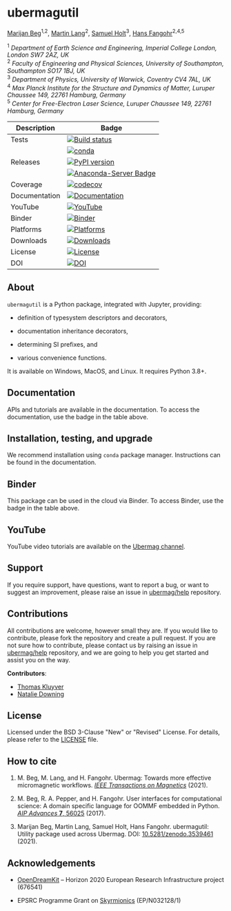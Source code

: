 # ubermagutil
[Marijan Beg](https://github.com/marijanbeg)<sup>1,2</sup>, [Martin Lang](https://github.com/lang-m)<sup>2</sup>, [Samuel Holt](https://github.com/samjrholt)<sup>3</sup>, [Hans Fangohr](https://github.com/fangohr)<sup>2,4,5</sup>

<sup>1</sup> *Department of Earth Science and Engineering, Imperial College London, London SW7 2AZ, UK*  
<sup>2</sup> *Faculty of Engineering and Physical Sciences, University of Southampton, Southampton SO17 1BJ, UK*  
<sup>3</sup> *Department of Physics, University of Warwick, Coventry CV4 7AL, UK*  
<sup>4</sup> *Max Planck Institute for the Structure and Dynamics of Matter, Luruper Chaussee 149, 22761 Hamburg, Germany*  
<sup>5</sup> *Center for Free-Electron Laser Science, Luruper Chaussee 149, 22761 Hamburg, Germany*

| Description | Badge |
| --- | --- |
| Tests | [![Build status](https://github.com/ubermag/ubermagutil/workflows/workflow/badge.svg)](https://github.com/ubermag/ubermagutil/actions?query=workflow%3Aworkflow) |
|       | [![conda](https://github.com/ubermag/ubermagutil/workflows/conda/badge.svg)](https://github.com/ubermag/ubermagutil/actions?query=workflow%3Aconda) |
| Releases | [![PyPI version](https://badge.fury.io/py/ubermagutil.svg)](https://badge.fury.io/py/ubermagutil) |
|          | [![Anaconda-Server Badge](https://anaconda.org/conda-forge/ubermagutil/badges/version.svg)](https://anaconda.org/conda-forge/ubermagutil) |
| Coverage | [![codecov](https://codecov.io/gh/ubermag/ubermagutil/branch/master/graph/badge.svg?token=hcK4fofmrL)](https://codecov.io/gh/ubermag/ubermagutil) |
| Documentation | [![Documentation](https://img.shields.io/badge/Docs-ubermag.github.io-blue)](https://ubermag.github.io/documentation/ubermagutil.html) |
| YouTube | [![YouTube](https://img.shields.io/badge/YouTube-ubermag-blue)](https://www.youtube.com/channel/UC7MSqVQSMFV42R1jAYmKGLg) |
| Binder | [![Binder](https://mybinder.org/badge_logo.svg)](https://mybinder.org/v2/gh/ubermag/ubermagutil/stable?urlpath=lab/tree/docs/index.ipynb) |
| Platforms | [![Platforms](https://anaconda.org/conda-forge/ubermagutil/badges/platforms.svg)](https://anaconda.org/conda-forge/ubermagutil) |
| Downloads | [![Downloads](https://anaconda.org/conda-forge/ubermagutil/badges/downloads.svg)](https://anaconda.org/conda-forge/ubermagutil) |
| License | [![License](https://img.shields.io/badge/License-BSD%203--Clause-blue.svg)](https://opensource.org/licenses/BSD-3-Clause) |
| DOI | [![DOI](https://zenodo.org/badge/67028400.svg)](https://zenodo.org/badge/latestdoi/67028400) |

## About

`ubermagutil` is a Python package, integrated with Jupyter, providing:

- definition of typesystem descriptors and decorators,

- documentation inheritance decorators,

- determining SI prefixes, and

- various convenience functions.


It is available on Windows, MacOS, and Linux. It requires Python 3.8+.

## Documentation

APIs and tutorials are available in the documentation. To access the documentation, use the badge in the table above.

## Installation, testing, and upgrade

We recommend installation using `conda` package manager. Instructions can be found in the documentation.

## Binder

This package can be used in the cloud via Binder. To access Binder, use the badge in the table above.

## YouTube

YouTube video tutorials are available on the [Ubermag channel](https://www.youtube.com/channel/UC7MSqVQSMFV42R1jAYmKGLg).

## Support

If you require support, have questions, want to report a bug, or want to suggest an improvement, please raise an issue in [ubermag/help](https://github.com/ubermag/help) repository.

## Contributions

All contributions are welcome, however small they are. If you would like to contribute, please fork the repository and create a pull request. If you are not sure how to contribute, please contact us by raising an issue in [ubermag/help](https://github.com/ubermag/help) repository, and we are going to help you get started and assist you on the way.

**Contributors**:

- [Thomas Kluyver](https://github.com/takluyver)
- [Natalie Downing](https://github.com/gamdow)

## License

Licensed under the BSD 3-Clause "New" or "Revised" License. For details, please refer to the [LICENSE](LICENSE) file.

## How to cite

1. M. Beg, M. Lang, and H. Fangohr. Ubermag: Towards more effective micromagnetic workflows. [*IEEE Transactions on Magnetics*](https://doi.org/10.1109/TMAG.2021.3078896) (2021).

2. M. Beg, R. A. Pepper, and H. Fangohr. User interfaces for computational science: A domain specific language for OOMMF embedded in Python. [*AIP Advances* **7**, 56025](http://aip.scitation.org/doi/10.1063/1.4977225) (2017).

3. Marijan Beg, Martin Lang, Samuel Holt, Hans Fangohr. ubermagutil: Utility package used across Ubermag. DOI: [10.5281/zenodo.3539461](http://doi.org/10.5281/zenodo.3539461) (2021).

## Acknowledgements

- [OpenDreamKit](http://opendreamkit.org/) – Horizon 2020 European Research Infrastructure project (676541)

- EPSRC Programme Grant on [Skyrmionics](http://www.skyrmions.ac.uk) (EP/N032128/1)

